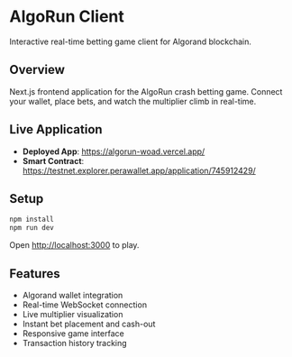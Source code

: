 # AlgoRun Client

Interactive real-time betting game client for Algorand blockchain.

## Overview
Next.js frontend application for the AlgoRun crash betting game. Connect your wallet, place bets, and watch the multiplier climb in real-time.

## Live Application
- **Deployed App**: https://algorun-woad.vercel.app/
- **Smart Contract**: https://testnet.explorer.perawallet.app/application/745912429/

## Setup
```bash
npm install
npm run dev
```

Open [http://localhost:3000](http://localhost:3000) to play.

## Features
- Algorand wallet integration
- Real-time WebSocket connection
- Live multiplier visualization
- Instant bet placement and cash-out
- Responsive game interface
- Transaction history tracking